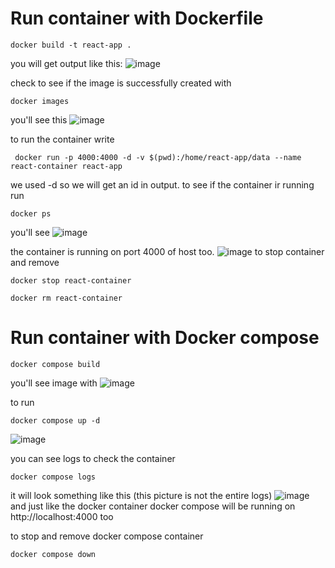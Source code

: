 # Run container with Dockerfile
```
docker build -t react-app .
```
you will get output like this:
![image](https://github.com/user-attachments/assets/f1914f96-f98d-4411-a183-73238da422a8)

check to see if the image is successfully created with 
```
docker images
```
you'll see this
![image](https://github.com/user-attachments/assets/f82c7cc3-c55a-456a-967b-e0cd97f7dcd9)

to run the container write
```
 docker run -p 4000:4000 -d -v $(pwd):/home/react-app/data --name react-container react-app
```
we used -d so we will get an id in output.
to see if the container ir running run
```
docker ps
```
you'll see
![image](https://github.com/user-attachments/assets/ba84dc96-559a-4c75-8692-6d49168d1864)

the container is running on port 4000 of host too.
![image](https://github.com/user-attachments/assets/f7add3c2-8a7f-47c9-9199-5e31606d7fdf)
to stop container and remove
```
docker stop react-container
```
```
docker rm react-container
```
# Run container with Docker compose
```
docker compose build
```
you'll see image with
![image](https://github.com/user-attachments/assets/e6e0817c-8ef1-416e-b20c-bbe8cf39a525)

to run 
```
docker compose up -d
```
![image](https://github.com/user-attachments/assets/7eaf44ba-d7cf-4909-bd96-165031cfe279)

you can see logs to check the container
```
docker compose logs
```
it will look something like this (this picture is not the entire logs)
![image](https://github.com/user-attachments/assets/921e182d-2da9-48ed-a424-d4ff61e8a801)
and just like the docker container docker compose will be running on http://localhost:4000 too

to stop and remove docker compose container
```
docker compose down
```



